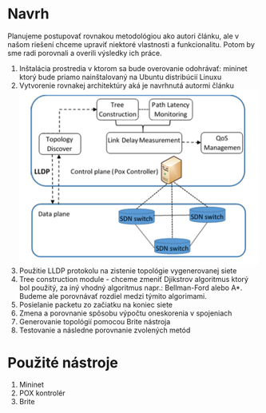 # Navrh

Planujeme postupovať rovnakou metodológiou ako autori článku, ale v našom riešení chceme upraviť niektoré vlastnosti a funkcionalitu. Potom by sme radi porovnali a overili výsledky ich práce.
 1. Inštalácia prostredia v ktorom sa bude overovanie odohrávať: mininet ktorý bude priamo nainštalovaný na Ubuntu distribúcií Linuxu
 2. Vytvorenie rovnakej architektúry aká je navrhnutá autormi článku
 ![archi](Architecture.PNG)
 2. Použitie LLDP protokolu na zistenie topológie vygenerovanej siete
 3. Tree construction module - chceme zmeniť Djikstrov algoritmus ktorý bol použitý, za iný vhodný algoritmus napr.: Bellman-Ford alebo A*. Budeme ale porovnávať rozdiel medzi týmito algorimami.
 4. Posielanie packetu zo začiatku na koniec siete
 5. Zmena a porovnanie spôsobu výpočtu oneskorenia v spojeniach
 6. Generovanie topológií pomocou Brite nástroja
 7. Testovanie a následne porovnanie zvolených metód
 
# Použité nástroje
 1. Mininet
 2. POX kontrolér
 3. Brite
